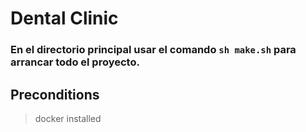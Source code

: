 # Dental Clinic

### En el directorio principal usar el comando `sh make.sh` para arrancar todo el proyecto.

## Preconditions

> docker installed
